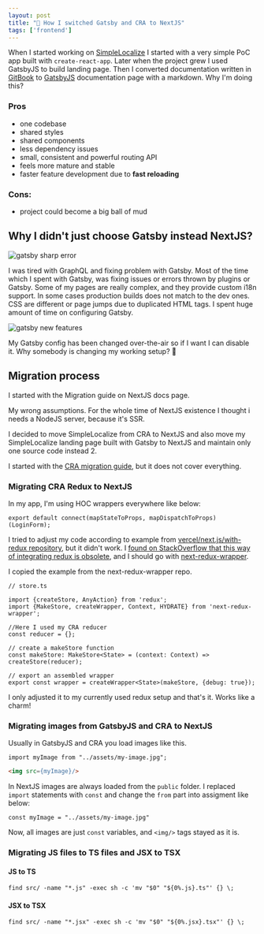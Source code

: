 ```yaml
---
layout: post 
title: "💬 How I switched Gatsby and CRA to NextJS"
tags: ['frontend']
---
```


When I started working on [SimpleLocalize](https://simplelocalize.io) I started with a very simple PoC app built with `create-react-app`. 
Later when the project grew I used GatsbyJS to build landing page. Then I converted documentation written in [GitBook](https://www.gitbook.com/) to [GatsbyJS](https://www.gatsbyjs.com/) 
documentation page with a markdown. Why I'm doing this? 

### Pros
- one codebase
- shared styles
- shared components
- less dependency issues
- small, consistent and powerful routing API
- feels more mature and stable
- faster feature development due to **fast reloading**

### Cons:
- project could become a big ball of mud


## Why I didn't just choose Gatsby instead NextJS?

![gatsby sharp error](https://jpomykala.com/assets/2021-03-31/gatsby-error.png)

I was tired with GraphQL and fixing problem with Gatsby. 
Most of the time which I spent with Gatsby, was fixing issues or errors thrown by plugins or Gatsby. Some of my pages
are really complex, and they provide custom i18n support. In some cases production builds does not match
to the dev ones. CSS are different or page jumps due to duplicated HTML tags. I spent huge amount of time on configuring Gatsby.

![gatsby new features](https://jpomykala.com/assets/2021-03-31/gatsby-new-features.png)

My Gatsby config has been changed over-the-air so if I want I can disable it. 
Why somebody is changing my working setup? 🤨 


## Migration process

I started with the Migration guide on NextJS docs page.


My wrong assumptions. For the whole time of NextJS existence I thought i needs a NodeJS server, because it's SSR. 


I decided to move SimpleLocalize from CRA to NextJS and also move my SimpleLocalize landing page built with Gatsby to NextJS and maintain only one source code instead 2. 

I started with the [CRA migration guide](https://nextjs.org/docs/migrating/from-create-react-app), but it does not cover everything.


### Migrating CRA Redux to NextJS
In my app, I'm using HOC wrappers everywhere like below:
```
export default connect(mapStateToProps, mapDispatchToProps)(LoginForm);
```

I tried to adjust my code according to example from [vercel/next.js/with-redux repository](https://github.com/vercel/next.js/tree/canary/examples/with-redux), but it didn't work. 
I [found on StackOverflow that this way of integrating redux is obsolete](https://stackoverflow.com/questions/62761838/uncaught-typeerror-store-getstate-is-not-a-function-nextjs-app), 
and I should go with [next-redux-wrapper](https://github.com/kirill-konshin/next-redux-wrapper).

I copied the example from the next-redux-wrapper repo.
```tsx
// store.ts

import {createStore, AnyAction} from 'redux';
import {MakeStore, createWrapper, Context, HYDRATE} from 'next-redux-wrapper';

//Here I used my CRA reducer
const reducer = {};

// create a makeStore function
const makeStore: MakeStore<State> = (context: Context) => createStore(reducer);

// export an assembled wrapper
export const wrapper = createWrapper<State>(makeStore, {debug: true});
```

I only adjusted it to my currently used redux setup and that's it. Works like a charm!

### Migrating images from GatsbyJS and CRA to NextJS

Usually in GatsbyJS and CRA you load images like this.
```tsx
import myImage from "../assets/my-image.jpg";
```

```html
<img src={myImage}/>
```

In NextJS images are always loaded from the `public` folder. 
I replaced `import` statements with `const` and change the `from` part into assigment like below:
```tsx
const myImage = "../assets/my-image.jpg"
```

Now, all images are just `const` variables, and `<img/>` tags stayed as it is.


### Migrating JS files to TS files and JSX to TSX


#### JS to TS

```
find src/ -name "*.js" -exec sh -c 'mv "$0" "${0%.js}.ts"' {} \;
```

#### JSX to TSX

```
find src/ -name "*.jsx" -exec sh -c 'mv "$0" "${0%.jsx}.tsx"' {} \;
```
